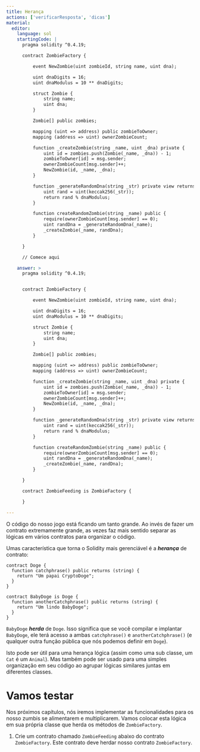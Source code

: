 ```yaml
---
title: Herança
actions: ['verificarResposta', 'dicas']
material:
  editor:
    language: sol
    startingCode: |
      pragma solidity ^0.4.19;

      contract ZombieFactory {

          event NewZombie(uint zombieId, string name, uint dna);

          uint dnaDigits = 16;
          uint dnaModulus = 10 ** dnaDigits;

          struct Zombie {
              string name;
              uint dna;
          }

          Zombie[] public zombies;

          mapping (uint => address) public zombieToOwner;
          mapping (address => uint) ownerZombieCount;

          function _createZombie(string _name, uint _dna) private {
              uint id = zombies.push(Zombie(_name, _dna)) - 1;
              zombieToOwner[id] = msg.sender;
              ownerZombieCount[msg.sender]++;
              NewZombie(id, _name, _dna);
          }

          function _generateRandomDna(string _str) private view returns (uint) {
              uint rand = uint(keccak256(_str));
              return rand % dnaModulus;
          }

          function createRandomZombie(string _name) public {
              require(ownerZombieCount[msg.sender] == 0);
              uint randDna = _generateRandomDna(_name);
              _createZombie(_name, randDna);
          }

      }

      // Comece aqui

    answer: >
      pragma solidity ^0.4.19;


      contract ZombieFactory {

          event NewZombie(uint zombieId, string name, uint dna);

          uint dnaDigits = 16;
          uint dnaModulus = 10 ** dnaDigits;

          struct Zombie {
              string name;
              uint dna;
          }

          Zombie[] public zombies;

          mapping (uint => address) public zombieToOwner;
          mapping (address => uint) ownerZombieCount;

          function _createZombie(string _name, uint _dna) private {
              uint id = zombies.push(Zombie(_name, _dna)) - 1;
              zombieToOwner[id] = msg.sender;
              ownerZombieCount[msg.sender]++;
              NewZombie(id, _name, _dna);
          }

          function _generateRandomDna(string _str) private view returns (uint) {
              uint rand = uint(keccak256(_str));
              return rand % dnaModulus;
          }

          function createRandomZombie(string _name) public {
              require(ownerZombieCount[msg.sender] == 0);
              uint randDna = _generateRandomDna(_name);
              _createZombie(_name, randDna);
          }

      }

      contract ZombieFeeding is ZombieFactory {

      }

---
```


O código do nosso jogo está ficando um tanto grande. Ao invés de fazer um contrato extremamente grande, as vezes faz mais sentido separar as lógicas em vários contratos para organizar o código.

Umas característica que torna o Solidity mais gerenciável é a ***herança*** de contrato:

```
contract Doge {
  function catchphrase() public returns (string) {
    return "Um papai CryptoDoge";
  }
}

contract BabyDoge is Doge {
  function anotherCatchphrase() public returns (string) {
    return "Um lindo BabyDoge";
  }
}
```

`BabyDoge` ***herda*** de `Doge`. Isso significa que se você compilar e implantar `BabyDoge`, ele terá acesso a ambas `catchphrase()` e `anotherCatchphrase()` (e qualquer outra função pública que nós podemos definir em `Doge`).

Isto pode ser útil para uma herança lógica (assim como uma sub classe, um `Cat` é um `Animal`). Mas também pode ser usado para uma simples organização em seu código ao agrupar lógicas similares juntas em diferentes classes.

# Vamos testar

Nos próximos capítulos, nós iremos implementar as funcionalidades para os nosso zumbis se alimentarem e multiplicarem. Vamos colocar esta lógica em sua própria classe que herda os métodos de `ZombieFactory`.

1. Crie um contrato chamado `ZombieFeeding` abaixo do contrato `ZombieFactory`. Este contrato deve herdar nosso contrato `ZombieFactory`.
